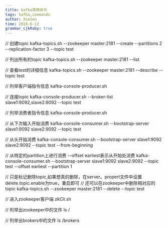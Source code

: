 ```yaml
---
title: kafka常用命令
tags: kafka,commands
author: XieSen
time: 2018-6-12 
grammar_cjkRuby: true
---
```


// 创建topic
kafka-topics.sh --zookeeper master:2181 --create --partitions 2 --replication-factor 3 --topic test

// 列出所有的topic
kafka-topics.sh --zookeeper master:2181 --list 

// 查看test的详细信息
kafka-topics.sh --zookeeper master:2181 --describe --topic test

// 列举客户端指令信息
kafka-console-producer.sh 

// 连接topic
kafka-console-producer.sh --broker-list slave1:9092,slave2:9092 --topic test

// 列举消费者指令信息
kafka-console-producer.sh 

// 从下次输入开始消费
kafka-console-consumer.sh --bootstrap-server slave1:9092 slave2:9092 --topic test

// 从头开始消费
kafka-console-consumer.sh --bootstrap-server slave1:9092 slave2:9092 --topic test --from-beginning

// 从特定的partition上进行消费 --offset earliest表示从开始处消费
kafka-console-consumer.sh --bootstrap-server slave1:9092 slave2:9092 --topic test --offset earliest --partition 1

// 只是标记删除topic,如果想真的删除，在server。propert文件中设置delete.topic.enable为true，重启即可
// 还可以在zookeeper中删除相对应的topic
kafka-topics.sh --zookeeper master:2181 --delete --topic test

// 进入zookeeper客户端
zkCli.sh 

// 列举出zookeeper中的文件
ls /

// 列举出brokers中的文件
ls /brokers




